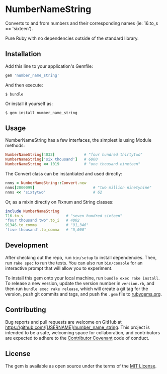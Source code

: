 # NumberNameString

Converts to and from numbers and their corresponding names (ie: 16.to_s == 'sixteen').

Pure Ruby with no dependencies outside of the standard library.

## Installation

Add this line to your application's Gemfile:

```ruby
gem 'number_name_string'
```

And then execute:

    $ bundle

Or install it yourself as:

    $ gem install number_name_string

## Usage

NumberNameString has a few interfaces, the simplest is using Module methods:

```ruby
NumberNameString[4032]             # "four hundred thirtytwo"
NumberNameString['six thousand']   # 6000
NumberNameString << 1019           # "one thousand nineteen"
```

The Convert class can be instantiated and used directly:

```ruby
nnns = NumberNameString::Convert.new
nnns[2000099]                          # "two million ninetynine"
nnns << 'sixtytwo'                     # 62
```

Or, as a mixin directly on Fixnum and String classes:

```ruby
include NumberNameString
716.to_s                   # "seven hundred sixteen"
"four thousand two".to_i   # 4002
91346.to_comma             # "91,346"
'five thousand'.to_comma   # "5,000"
```

## Development

After checking out the repo, run `bin/setup` to install dependencies. Then, run `rake spec` to run the tests. You can also run `bin/console` for an interactive prompt that will allow you to experiment.

To install this gem onto your local machine, run `bundle exec rake install`. To release a new version, update the version number in `version.rb`, and then run `bundle exec rake release`, which will create a git tag for the version, push git commits and tags, and push the `.gem` file to [rubygems.org](https://rubygems.org).

## Contributing

Bug reports and pull requests are welcome on GitHub at https://github.com/[USERNAME]/number_name_string. This project is intended to be a safe, welcoming space for collaboration, and contributors are expected to adhere to the [Contributor Covenant](http://contributor-covenant.org) code of conduct.

## License

The gem is available as open source under the terms of the [MIT License](http://opensource.org/licenses/MIT).

